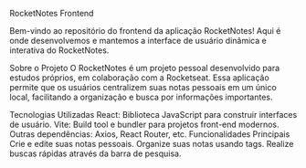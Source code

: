 RocketNotes Frontend

Bem-vindo ao repositório do frontend da aplicação RocketNotes! Aqui é onde desenvolvemos e mantemos a interface de usuário dinâmica e interativa do RocketNotes.

Sobre o Projeto
O RocketNotes é um projeto pessoal desenvolvido para estudos próprios, em colaboração com a Rocketseat. Essa aplicação permite que os usuários centralizem suas notas pessoais em um único local, facilitando a organização e busca por informações importantes.

Tecnologias Utilizadas
React: Biblioteca JavaScript para construir interfaces de usuário.
Vite: Build tool e bundler para projetos front-end modernos.
Outras dependências: Axios, React Router, etc.
Funcionalidades Principais
Crie e edite suas notas pessoais.
Organize suas notas usando tags.
Realize buscas rápidas através da barra de pesquisa.


